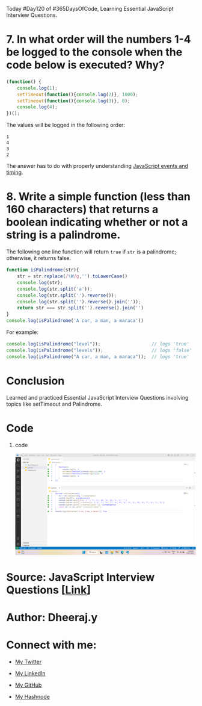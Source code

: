 Today #Day120 of #365DaysOfCode, Learning Essential JavaScript Interview Questions.

# 7\. In what order will the numbers 1-4 be logged to the console when the code below is executed? Why?

```javascript
(function() {
    console.log(1); 
    setTimeout(function(){console.log(2)}, 1000); 
    setTimeout(function(){console.log(3)}, 0); 
    console.log(4);
})();
```

The values will be logged in the following order:

```plaintext
1
4
3
2
```

The answer has to do with properly understanding [JavaScript events and timing](http://javascript.info/tutorial/events-and-timing-depth).

# 8\. Write a simple function (less than 160 characters) that returns a boolean indicating whether or not a string is a palindrome.

The following one line function will return `true` if `str` is a palindrome; otherwise, it returns false.

```js
function isPalindrome(str){
    str = str.replace(/\W/g,'').toLowerCase()
    console.log(str);
    console.log(str.split('a'));
    console.log(str.split('').reverse());
    console.log(str.split('').reverse().join(''));
    return str === str.split('').reverse().join('')
}
console.log(isPalindrome('A car, a man, a maraca'))
```

For example:

```js
console.log(isPalindrome("level"));                   // logs 'true'
console.log(isPalindrome("levels"));                  // logs 'false'
console.log(isPalindrome("A car, a man, a maraca"));  // logs 'true'
```

# Conclusion

Learned and practiced Essential JavaScript Interview Questions involving topics like setTimeout and Palindrome.

# Code

1. code
    
    ![Alt text](1.%20day120%20code.png)
    

# Source: JavaScript Interview Questions \[[Link](https://www.toptal.com/javascript/interview-questions)\]

# Author: Dheeraj.y

# Connect with me:

* [My Twitter](https://twitter.com/yssdheeraj)
    
* [My LinkedIn](https://www.linkedin.com/in/dheerajy1/)
    
* [My GitHub](https://github.com/dheerajy1)
    
* [My Hashnode](https://dheerajy1.hashnode.dev/)
